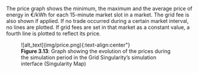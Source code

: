 The price graph shows the minimum, the maximum and the average price of energy in €/kWh for each 15-minute market slot in a market. The grid fee is also shown if applied. If no trade occurred during a certain market interval, no lines are plotted. If grid fees are set in that market as a constant value, a fourth line is plotted to reflect its price.


<figure markdown>
  ![alt_text](img/price.png){:text-align:center"}
  <figcaption><b>Figure 3.13</b>: Graph showing the evolution of the prices during the simulation period in the Grid Singularity’s simulation interface (Singularity Map)
</figcaption>
</figure>
